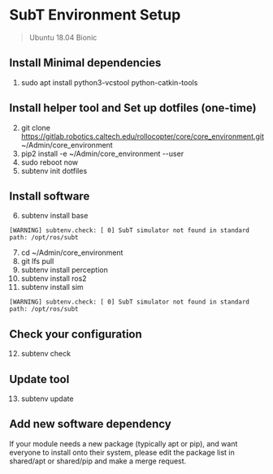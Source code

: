 # SubT Environment Setup
> Ubuntu 18.04 Bionic
## Install Minimal dependencies
1. sudo apt install python3-vcstool python-catkin-tools

## Install helper tool and Set up dotfiles (one-time)
2. git clone https://gitlab.robotics.caltech.edu/rollocopter/core/core_environment.git ~/Admin/core_environment
3. pip2 install -e ~/Admin/core_environment --user
4. sudo reboot now
5. subtenv init dotfiles

## Install software
6. subtenv install base
```
[WARNING] subtenv.check: [ 0] SubT simulator not found in standard path: /opt/ros/subt
```
7. cd ~/Admin/core_environment
8. git lfs pull
9. subtenv install perception
10. subtenv install ros2
11. subtenv install sim 
```
[WARNING] subtenv.check: [ 0] SubT simulator not found in standard path: /opt/ros/subt
```

## Check your configuration
12. subtenv check

## Update tool
13. subtenv update

## Add new software dependency
If your module needs a new package (typically apt or pip), and want everyone to install onto their system, please edit the package list in shared/apt or shared/pip and make a merge request.
